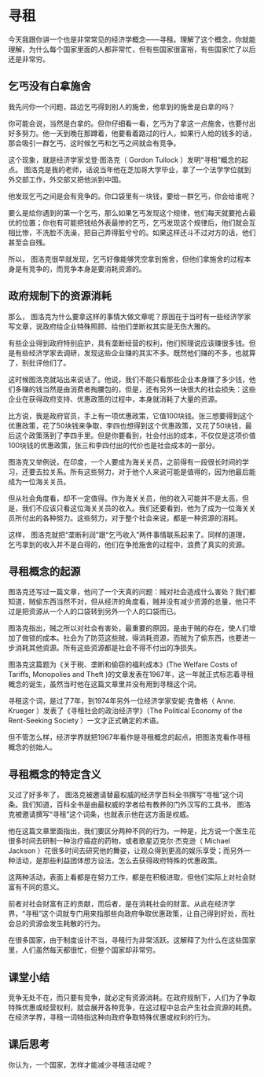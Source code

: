# 寻租
今天我跟你讲一个也是非常常见的经济学概念——寻租。理解了这个概念，你就能理解，为什么每个国家里面的人都非常忙，但有些国家很富裕，有些国家忙了以后还是非常穷。
## 乞丐没有白拿施舍
我先问你一个问题，路边乞丐得到别人的施舍，他拿到的施舍是白拿的吗？

你可能会说，当然是白拿的。但你仔细看一看，乞丐为了拿这一点施舍，也要付出好多努力。他一天到晚在那蹲着，他要看着路过的行人，如果行人给的钱多的话，那会吸引一群乞丐，这时候乞丐和乞丐之间就会有竞争。

这个现象，就是经济学家戈登·图洛克（ Gordon Tullock ）发明“寻租”概念的起点。 图洛克是我的老师，话说当年他在芝加哥大学毕业，拿了一个法学学位就到外交部工作，外交部又把他派到中国。

他发现乞丐之间是会有竞争的。你口袋里有一块钱，要给一群乞丐，你会给谁呢？

要么是给你遇到的第一个乞丐，那么如果乞丐发现这个规律，他们每天就要抢占最优的位置；你也有可能把钱给外表最惨的乞丐，乞丐发现这个规律后，他们就会互相比惨，不洗脸不洗澡，把自己弄得脏兮兮的。如果这样还斗不过对方的话，他们甚至会自残。

所以， 图洛克很早就发现，乞丐好像能够凭空拿到施舍，但他们拿施舍的过程本身是有竞争的，而竞争本身是要消耗资源的。
## 政府规制下的资源消耗
那么， 图洛克为什么要拿这样的事情大做文章呢？原因在于当时有一些经济学家写文章，说政府给企业特殊照顾、给他们垄断权其实是无伤大雅的。

有些企业得到政府特别庇护，具有垄断经营的权利，他们照理说应该赚很多钱。但是有些经济学家去调研，发现这些企业赚的其实不多。既然他们赚的不多，也就算了，别批评他们了。

这时候图洛克就站出来说话了。他说，我们不能只看那些企业本身赚了多少钱，他们多赚的钱当然是由消费者掏腰包的，但是，还有另外一块很大的社会损失：这些企业在获得政府支持、优惠政策的过程中，本身就消耗了大量的资源。

比方说，我是政府官员，手上有一项优惠政策，它值100块钱。张三想要得到这个优惠政策，花了50块钱来争取，李四也想得到这个优惠政策，又花了50块钱，最后这个政策落到了李四手里。但是你要看到，社会付出的成本，不仅仅是这项价值100块钱的优惠政策，张三和李四付出的代价也是社会成本的一部分。

图洛克又举例说，在印度，一个人要成为海关关员，之前得有一段很长时间的学习，还要去拉关系。所有这些努力，对于他个人来说可能是值得的，因为他最后能成为一位海关关员。

但从社会角度看，却不一定值得。作为海关关员，他的收入可能并不是太高，但是，我们不应该只看这位海关关员的收入。我们还要看到，他为了成为一位海关关员所付出的各种努力。这些努力，对于整个社会来说，都是一种资源的消耗。

这样， 图洛克就把“垄断利润”跟“乞丐收入”两件事情联系起来了。同样的道理，乞丐拿到的收入并不是白得的，他们在争抢施舍的过程中，浪费了真实的资源。
## 寻租概念的起源
图洛克还写过一篇文章，他问了一个天真的问题：贼对社会造成什么害处？我们都知道，贼偷东西当然不对，但从经济的角度看，贼并没有减少资源的总量，他只不过是把资源从一个人的口袋转到另外一个人的口袋而已。

图洛克指出，贼之所以对社会有害处，最重要的原因，是由于贼的存在，使人们增加了做锁的成本。社会为了防范这些贼，得消耗资源，而贼为了偷东西，也要进一步消耗其他资源。所有这些资源都是社会不得不付出的净损失。

图洛克这篇题为《关于税、垄断和偷窃的福利成本》(The Welfare Costs of Tariffs, Monopolies and Theft )的文章发表在1967年，这一年就正式标志着寻租概念的诞生，虽然当时他在这篇文章里并没有用到寻租这个词。

寻租这个词，是过了7年，到1974年另外一位经济学家安妮·克鲁格（ Anne. Krueger ）发表了《寻租社会的政治经济学》（The Political Economy of the Rent-Seeking Society ）一文才正式确定的术语。

但不管怎么样，经济学界就把1967年看作是寻租概念的起点，把图洛克看作寻租概念的创始人。
## 寻租概念的特定含义
又过了好多年了， 图洛克被邀请替最权威的经济学百科全书撰写“寻租”这个词条。我们知道，百科全书是由最权威的学者给有教养的门外汉写的工具书， 图洛克被邀请撰写“寻租”这个词条，也就表示他在这方面是权威。

他在这篇文章里面指出，我们要区分两种不同的行为。一种是，比方说一个医生花很多时间去研制一种治疗癌症的药物，或者歌星迈克尔·杰克逊（ Michael Jackson ）花很多时间去研究他的舞姿，让观众得到更高的娱乐享受；而另外一种活动，是那些利益团体想方设法，怎么去获得政府特殊的优惠政策。

这两种活动，表面上看都是在努力工作，都是在积极进取，但他们实际上对社会财富有不同的意义。

前者对社会财富有正的贡献，而后者，是在消耗社会的财富。从此在经济学界，“寻租”这个词就专门用来指那些向政府争取优惠政策，让自己得到好处，而社会总的资源会发生耗散的行为。

在很多国家，由于制度设计不当，寻租行为非常活跃。这解释了为什么在这些国家里，人们虽然每天都很忙，但整个国家却非常穷。
## 课堂小结
竞争无处不在，而只要有竞争，就必定有资源消耗。在政府规制下，人们为了争取特殊优惠或经营权利，就会展开各种竞争，在这过程中总会产生社会资源的耗费。在经济学界，寻租一词特指这种向政府争取特殊优惠或权利的行为。
## 课后思考
你认为，一个国家，怎样才能减少寻租活动呢？